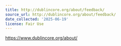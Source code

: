 ```yaml
---
title: http://dublincore.org/about/feedback/
source_url: http://dublincore.org/about/feedback/
date_collected: '2025-06-19'
license: Fair Use
---
```


https://www.dublincore.org/about/
